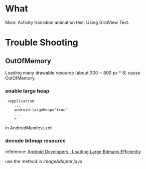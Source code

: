 # What
Main: Activity transition animation test.
Using GridView Test.


# Trouble Shooting

## OutOfMemory
Loading many drawable resource (about 300 ~ 800 px * 8) cause OutOfMemory.

### enable large heap

```
 <application
    ...
    android:largeHeap="true"
    ...
    >
```

in AndroidManifest.xml

### decode bitmap resource

reference: [Android Developers : Loading Large Bitmaps Efficiently](https://developer.android.com/training/displaying-bitmaps/load-bitmap.html)

use the method in *ImageAdapter.java* 
